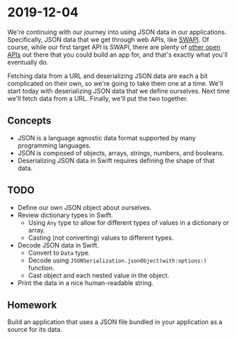# 2019-12-04

We're continuing with our journey into using JSON data in our applications. Specifically, JSON data that we get through web APIs, like [SWAPI](https://swapi.co/). Of course, while our first target API is SWAPI, there are plenty of [other open APIs](https://rapidapi.com/collection/list-of-free-apis) out there that you could build an app for, and that's exactly what you'll eventually do.

Fetching data from a URL and deserializing JSON data are each a bit complicated on their own, so we're going to take them one at a time. We'll start today with deserializing JSON data that we define ourselves. Next time we'll fetch data from a URL. Finally, we'll put the two together.

## Concepts

- JSON is a language agnostic data format supported by many programming languages.
- JSON is composed of objects, arrays, strings, numbers, and booleans.
- Deserializing JSON data in Swift requires defining the shape of that data.

## TODO

- Define our own JSON object about ourselves.
- Review dictionary types in Swift.
  - Using `Any` type to allow for different types of values in a dictionary or array.
  - Casting (not converting) values to different types.
- Decode JSON data in Swift.
  - Convert to `Data` type.
  - Decode using `JSONSerialization.jsonObject(with:options:)` function.
  - Cast object and each nested value in the object.
- Print the data in a nice human-readable string.

## Homework

Build an application that uses a JSON file bundled in your application as a source for its data.

